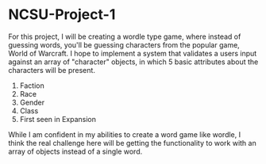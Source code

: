 # NCSU-Project-1

For this project, I will be creating a wordle type game, where instead of guessing words, you'll be guessing characters from the popular game, World of Warcraft. I hope to implement a system that validates a users input against an array of "character" objects, in which 5 basic attributes about the characters will be present. 

1. Faction
2. Race
3. Gender
4. Class
5. First seen in Expansion

While I am confident in my abilities to create a word game like wordle, I think the real challenge here will be getting the functionality to work with an array of objects instead of a single word. 
